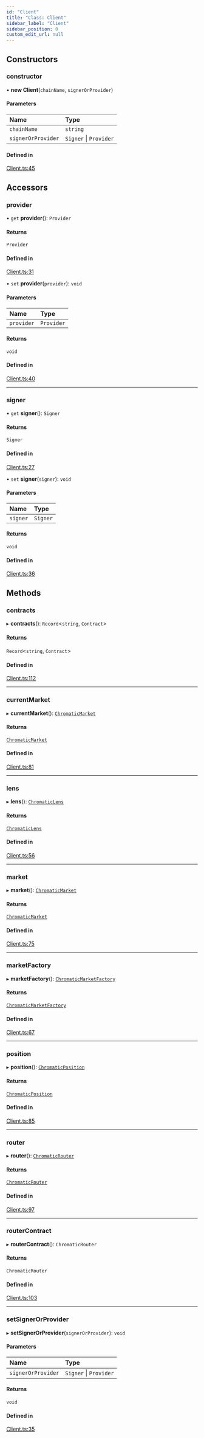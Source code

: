 ```yaml
---
id: "Client"
title: "Class: Client"
sidebar_label: "Client"
sidebar_position: 0
custom_edit_url: null
---
```


## Constructors

### constructor

• **new Client**(`chainName`, `signerOrProvider`)

#### Parameters

| Name | Type |
| :------ | :------ |
| `chainName` | `string` |
| `signerOrProvider` | `Signer` \| `Provider` |

#### Defined in

[Client.ts:45](https://github.com/chromatic-protocol/sdk/blob/7ef2c67/src/Client.ts#L45)

## Accessors

### provider

• `get` **provider**(): `Provider`

#### Returns

`Provider`

#### Defined in

[Client.ts:31](https://github.com/chromatic-protocol/sdk/blob/7ef2c67/src/Client.ts#L31)

• `set` **provider**(`provider`): `void`

#### Parameters

| Name | Type |
| :------ | :------ |
| `provider` | `Provider` |

#### Returns

`void`

#### Defined in

[Client.ts:40](https://github.com/chromatic-protocol/sdk/blob/7ef2c67/src/Client.ts#L40)

___

### signer

• `get` **signer**(): `Signer`

#### Returns

`Signer`

#### Defined in

[Client.ts:27](https://github.com/chromatic-protocol/sdk/blob/7ef2c67/src/Client.ts#L27)

• `set` **signer**(`signer`): `void`

#### Parameters

| Name | Type |
| :------ | :------ |
| `signer` | `Signer` |

#### Returns

`void`

#### Defined in

[Client.ts:36](https://github.com/chromatic-protocol/sdk/blob/7ef2c67/src/Client.ts#L36)

## Methods

### contracts

▸ **contracts**(): `Record`<`string`, `Contract`\>

#### Returns

`Record`<`string`, `Contract`\>

#### Defined in

[Client.ts:112](https://github.com/chromatic-protocol/sdk/blob/7ef2c67/src/Client.ts#L112)

___

### currentMarket

▸ **currentMarket**(): [`ChromaticMarket`](ChromaticMarket.md)

#### Returns

[`ChromaticMarket`](ChromaticMarket.md)

#### Defined in

[Client.ts:81](https://github.com/chromatic-protocol/sdk/blob/7ef2c67/src/Client.ts#L81)

___

### lens

▸ **lens**(): [`ChromaticLens`](ChromaticLens.md)

#### Returns

[`ChromaticLens`](ChromaticLens.md)

#### Defined in

[Client.ts:56](https://github.com/chromatic-protocol/sdk/blob/7ef2c67/src/Client.ts#L56)

___

### market

▸ **market**(): [`ChromaticMarket`](ChromaticMarket.md)

#### Returns

[`ChromaticMarket`](ChromaticMarket.md)

#### Defined in

[Client.ts:75](https://github.com/chromatic-protocol/sdk/blob/7ef2c67/src/Client.ts#L75)

___

### marketFactory

▸ **marketFactory**(): [`ChromaticMarketFactory`](ChromaticMarketFactory.md)

#### Returns

[`ChromaticMarketFactory`](ChromaticMarketFactory.md)

#### Defined in

[Client.ts:67](https://github.com/chromatic-protocol/sdk/blob/7ef2c67/src/Client.ts#L67)

___

### position

▸ **position**(): [`ChromaticPosition`](ChromaticPosition.md)

#### Returns

[`ChromaticPosition`](ChromaticPosition.md)

#### Defined in

[Client.ts:85](https://github.com/chromatic-protocol/sdk/blob/7ef2c67/src/Client.ts#L85)

___

### router

▸ **router**(): [`ChromaticRouter`](ChromaticRouter.md)

#### Returns

[`ChromaticRouter`](ChromaticRouter.md)

#### Defined in

[Client.ts:97](https://github.com/chromatic-protocol/sdk/blob/7ef2c67/src/Client.ts#L97)

___

### routerContract

▸ **routerContract**(): `ChromaticRouter`

#### Returns

`ChromaticRouter`

#### Defined in

[Client.ts:103](https://github.com/chromatic-protocol/sdk/blob/7ef2c67/src/Client.ts#L103)

___

### setSignerOrProvider

▸ **setSignerOrProvider**(`signerOrProvider`): `void`

#### Parameters

| Name | Type |
| :------ | :------ |
| `signerOrProvider` | `Signer` \| `Provider` |

#### Returns

`void`

#### Defined in

[Client.ts:35](https://github.com/chromatic-protocol/sdk/blob/7ef2c67/src/Client.ts#L35)
